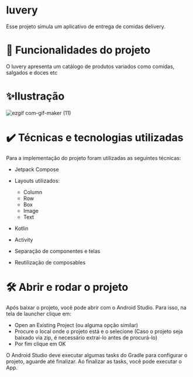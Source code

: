 # luvery
Esse projeto simula um aplicativo de entrega de comidas delivery.

# 🔨 Funcionalidades do projeto
O luvery apresenta um catálogo de produtos variados como comidas, salgados e doces etc

# ✨Ilustração
![ezgif com-gif-maker (11)](https://user-images.githubusercontent.com/98789294/214149755-a8173cb9-5b3b-4a59-9dcb-b89d2c845a25.gif)


# ✔️ Técnicas e tecnologias utilizadas


Para a implementação do projeto foram utilizadas as seguintes técnicas:
* Jetpack Compose
* Layouts utilizados:
  - Column
  - Row
  - Box
  - Image
  - Text
* Kotlin
* Activity
  
* Separação de componentes e telas
* Reutilização de composables

# 🛠️ Abrir e rodar o projeto

Após baixar o projeto, você pode abrir com o Android Studio. Para isso, na tela de launcher clique em:

* Open an Existing Project (ou alguma opção similar)
* Procure o local onde o projeto está e o selecione (Caso o projeto seja baixado via zip, é necessário extraí-lo antes de procurá-lo)
* Por fim clique em OK

O Android Studio deve executar algumas tasks do Gradle para configurar o projeto, aguarde até finalizar. Ao finalizar as tasks, você pode executar o App.
